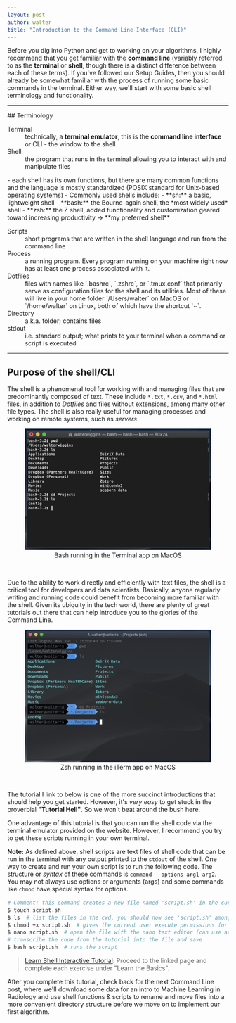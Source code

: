 ```yaml
---
layout: post
author: walter
title: "Introduction to the Command Line Interface (CLI)"
---
```

Before you dig into Python and get to working on your algorithms, I
highly recommend that you get familiar with the **command line** (variably referred
to as the **terminal** or **shell**, though there is a distinct difference between
each of these terms). If you've followed our Setup Guides, then you should already be
somewhat familiar with the process of running some basic commands in the
terminal. Either way, we'll start with some basic shell terminology and functionality.

<hr>
## Terminology
<dl>
    <dt>Terminal</dt>
    <dd>technically, a <strong>terminal emulator</strong>, this is the
    <strong>command line interface</strong> or CLI - the window to the shell</dd>
    <dt>Shell</dt>
    <dd>the program that runs in the terminal allowing you to interact with
    and manipulate files</dd>
</dl>
- each shell has its own functions, but there are many common functions and
the language is mostly standardized (POSIX standard for Unix-based operating systems)
- Commonly used shells include:
    - **sh:** a basic, lightweight shell
    - **bash:** the Bourne-again shell, the *most widely used* shell
    - **zsh:** the Z shell, added functionality and customization geared toward
    increasing productivity -> **my preferred shell**

<dl>
    <dt>Scripts</dt>
    <dd>short programs that are written in the shell language
    and run from the command line</dd>
    <dt>Process</dt>
    <dd>a running program. Every program running on your machine right now has
    at least one process associated with it.</dd>
    <dt>Dotfiles</dt>
    <dd>files with names like `.bashrc`, `.zshrc`, or
    `.tmux.conf` that primarily serve as configuration files for the shell and its
    utilities. Most of these will live in your home folder `/Users/walter` on MacOS
    or `/home/walter` on Linux, both of which have the shortcut `~`.</dd>
    <dt>Directory</dt>
    <dd>a.k.a. folder; contains files</dd>
    <dt>stdout</dt>
    <dd>i.e. standard output; what prints to your terminal when a command or
    script is executed</dd>
</dl>

<hr>

## Purpose of the shell/CLI

The shell is a phenomenal tool for working with and managing files that are
predominantly composed of text. These include `*.txt`, `*.csv`, and `*.html`
files, in addition to *Dotfiles* and files without extensions, among many other
file types. The shell is also really useful for managing processes and working
on remote systems, such as *servers*.

<figure>
    <img src="/images/terminal-bash.png" class="center">
    <figcaption style="text-align:center; text-size=70%;">
        Bash running in the Terminal app on MacOS
    </figcaption>
</figure>
<br/>

Due to the ability to work directly and efficiently with text files, the shell
is a critical tool for developers and data scientists. Basically, anyone regularly
writing and running code could benefit from becoming more familiar with the shell.
Given its ubiquity in the tech world, there are plenty of great tutorials out there
that can help introduce you to the glories of the Command Line.

<figure>
    <img src="/images/iTerm-zsh.png" class="center">
    <figcaption style="text-align:center; text-size=70%;">
        Zsh running in the iTerm app on MacOS
    </figcaption>
</figure>
<br/>

The tutorial I link to below is one of the more succinct introductions that should
help you get started. However, it's *very easy* to get stuck in the proverbial
**"Tutorial Hell"**. So we won't beat around the bush here.

One advantage of this tutorial is that you can run the shell code via the
terminal emulator provided on the website. However, I recommend you try to get
these scripts running in your own terminal.

**Note:** As defined above, shell scripts are text files of shell code that can
be run in the terminal with any output printed to the `stdout` of the shell. One
way to create and run your own script is to run the following code. The structure
or *syntax* of these commands is `command --options arg1 arg2`. You may not always
use options or arguments (args) and some commands like `chmod` have special
syntax for options.

```zsh
# Comment: this command creates a new file named 'script.sh' in the current working directory (cwd)
$ touch script.sh
$ ls  # list the files in the cwd, you should now see 'script.sh' among these
$ chmod +x script.sh  # gives the current user execute permissions for the file
$ nano script.sh  # open the file with the nano text editor (can use atom command for Atom)
# transcribe the code from the tutorial into the file and save
$ bash script.sh  # runs the script
```

> [Learn Shell Interactive Tutorial](https://www.learnshell.org/): Proceed to
the linked page and complete each exercise under "Learn the Basics".

After you complete this tutorial, check back for the next Command Line post, where
we'll download some data for an intro to Machine Learning in Radiology and use
shell functions & scripts to rename and move files into a more convenient
directory structure before we move on to implement our first algorithm.
